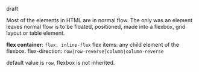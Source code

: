 draft

Most of the elements in HTML are in normal flow. The only was an element leaves normal flow is to be floated, positioned,
made into a flexbox, grid layout or table element.

**flex container**: `flex, inline-flex`
flex items: any child element of the flexbox.
flex-direction: `row|row-reverse|column|column-reverse`

default value is `row`, flexbox is not inherited.
